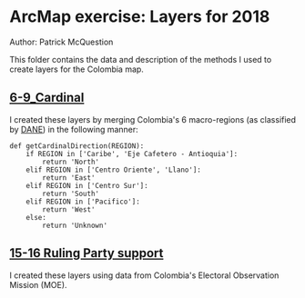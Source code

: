# ArcMap exercise: Layers for 2018
Author: Patrick McQuestion

This folder contains the data and description of the methods I used to create layers for the Colombia map.

## [6-9_Cardinal](6-9_Cardinal/)
I created these layers by merging Colombia's 6 macro-regions (as classified by [DANE]([url](https://www.dane.gov.co/index.php/estadisticas-por-tema/informacion-regional/informacion-estadistica-desagregada-con-enfoque-territorial-y-diferencial/informacion-del-dane-para-la-toma-de-decisiones-en-departamentos-y-ciudades-capitales))) in the following manner:

```
def getCardinalDirection(REGION):
    if REGION in ['Caribe', 'Eje Cafetero - Antioquia']:
        return 'North'
    elif REGION in ['Centro Oriente', 'Llano']:
        return 'East'
    elif REGION in ['Centro Sur']:
        return 'South'
    elif REGION in ['Pacifico']:
        return 'West'
    else:
        return 'Unknown'
```

## [15-16 Ruling Party support](15-16_RulingParty/)
I created these layers using data from Colombia's Electoral Observation Mission (MOE).
